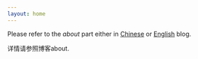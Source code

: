 ```yaml
---
layout: home
---
```


Please refer to the *about* part either in [Chinese](yufree.github.com/blogcn) or [English](yufree.github.com/blog) blog.

详情请参照博客about.
